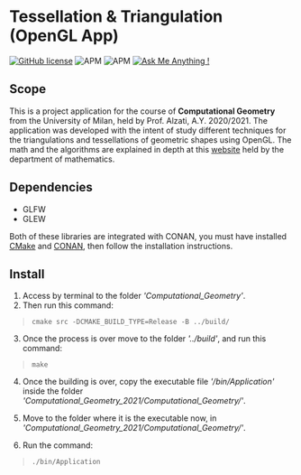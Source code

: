 # Tessellation & Triangulation (OpenGL App)
[![GitHub license](https://img.shields.io/github/license/Naereen/StrapDown.js.svg)](https://github.com/manuelpagliuca/Computational_Geometry_2021/blob/main/LICENSE)
![APM](https://img.shields.io/appveyor/build/gruntjs/grunt)
![APM](https://img.shields.io/powershellgallery/p/DNS.1.1.1.1)
[![Ask Me Anything !](https://img.shields.io/badge/Ask%20me-anything-1abc9c.svg)](mailto:pagliuca.manuel@gmail.com)

## Scope
This is a project application for the course of **Computational Geometry** from the University of Milan, held by Prof. Alzati, A.Y. 2020/2021. The application
was developed with the intent of study different techniques for the triangulations and tessellations of geometric shapes using OpenGL. The
math and the algorithms are explained in depth at this [website](http://www.mat.unimi.it/users/alzati/Geometria_Computazionale_98-99/apps/trietas/index.html) held by the department of mathematics.

## Dependencies
- GLFW
- GLEW

Both of these libraries are integrated with CONAN, you must have installed [CMake](https://cmake.org/download/) and [CONAN](https://conan.io/downloads.html), then follow the installation instructions.

## Install

1. Access by terminal to the folder *'Computational_Geometry'*.
2. Then run this command:

>```cmake src -DCMAKE_BUILD_TYPE=Release -B ../build/```

3. Once the process is over move to the folder *'../build'*, and run this command:

>```make```

4. Once the building is over, copy the executable file *'/bin/Application'* inside the folder  *'Computational_Geometry_2021/Computational_Geometry/'*.

5. Move to the folder where it is the executable now, in *'Computational_Geometry_2021/Computational_Geometry/'*.

6. Run the command:

>```./bin/Application```
